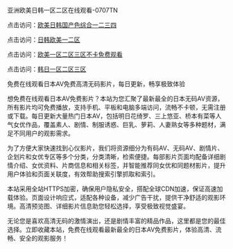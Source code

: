 
亚洲欧美日韩一区二区在线观看-0707TN

点击访问：<a href="https://bsdf-5f5.pages.dev/">欧美日韩国产色综合一二三四</a>

点击访问：<a href="https://vassv.pages.dev/">日韩欧美一二区</a>

点击访问：<a href="https://gda-c7m.pages.dev/">欧美一区二区三区不卡免费观看</a>

点击访问：<a href="https://rtj-3zo.pages.dev/">韩日一区二区三区</a>


免费在线观看日本AV免费高清无码影片，每日更新，畅享极致体验

想免费在线观看日本AV免费影片？本站为您汇聚了最新最全的日本无码AV资源，所有影片均可免费播放，支持手机、平板和电脑多端访问，流畅不卡顿，无需注册或下载。每日更新大量热门日本AV，包括明日花绮罗、三上悠亚、桥本有菜等人气女优作品，覆盖素人、剧情、制服诱惑、巨乳、萝莉、人妻熟女等多种题材，满足不同用户的观影需求。

为了方便大家快速找到心仪影片，我们将资源细分为有码AV、无码AV、剧情片、企划片和女优专区等多个分类，分类清晰，检索便捷。每部影片页面均配备详细剧情介绍、女优资料、片商信息和相关标签，并智能推荐同女优和同题材影片，提升用户体验和页面关联度，有效帮助搜索引擎抓取和索引。

本站采用全站HTTPS加密，确保用户隐私安全，搭配全球CDN加速，保证高速加载体验。页面设计响应式，适配各种设备，减少广告干扰，提供干净舒适的观影环境。高清预览图、详细影片信息助您轻松选择，享受极致视觉盛宴。

无论您是喜欢高清无码的激情演出，还是剧情丰富的精品作品，这里都是您的最佳选择。立即收藏本站，免费在线观看最新最全的日本AV免费影片，体验高清、流畅、安全的观影服务！
<span style="display:none;">[Canonical link] ( https://github.com/dtnn2611dtn2611/00006 ）</span>
